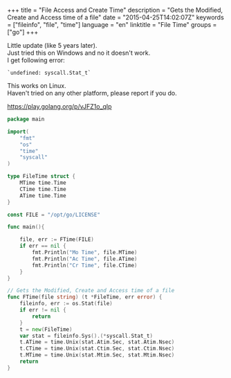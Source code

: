 +++
title = "File Access and Create Time"
description = "Gets the Modified, Create and Access time of a file"
date = "2015-04-25T14:02:07Z"
keywords = ["fileinfo", "file", "time"]
language = "en"
linktitle = "File Time"
groups = ["go"]
+++

Little update (like 5 years later).  
Just tried this on Windows and no it doesn't work.  
I get following error:

	`undefined: syscall.Stat_t`

This works on Linux.  
Haven't tried on any other platform, please report if you do.

https://play.golang.org/p/vJFZ1o_qIp

```go
package main

import(
	"fmt"
	"os"
	"time"
	"syscall"
)

type FileTime struct {
	MTime time.Time
	CTime time.Time
	ATime time.Time
}

const FILE = "/opt/go/LICENSE"

func main(){

	file, err := FTime(FILE)
	if err == nil {
		fmt.Println("Mo Time", file.MTime)
		fmt.Println("Ac Time", file.ATime)
		fmt.Println("Cr Time", file.CTime)
	}
}

// Gets the Modified, Create and Access time of a file
func FTime(file string) (t *FileTime, err error) {
	fileinfo, err := os.Stat(file)
	if err != nil {
	    return
	}
	t = new(FileTime)
	var stat = fileinfo.Sys().(*syscall.Stat_t)
	t.ATime = time.Unix(stat.Atim.Sec, stat.Atim.Nsec)
	t.CTime = time.Unix(stat.Ctim.Sec, stat.Ctim.Nsec)
	t.MTime = time.Unix(stat.Mtim.Sec, stat.Mtim.Nsec)
	return
}
```
